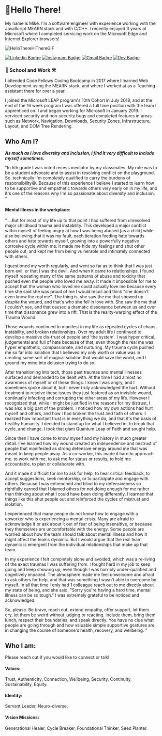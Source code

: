 # 👋Hello There! 

My name is Mike. I'm a software engineer with experience working with the JavaScript MEARN stack and with C/C++. I recently enjoyed 3 years at Microsoft where I completed servicing work on the Microsoft Edge and Internet Explorer browsers!

![HelloThereHiThereGIF](https://user-images.githubusercontent.com/25001461/163983235-ebc58dbd-4751-419a-acb6-cf1adb42a858.gif)

[![Linkedin Badge](https://img.shields.io/badge/-LinkedIn-0e76a8?style=flat-square&logo=Linkedin&logoColor=white)](https://www.linkedin.com/in/michaeltreat/)
[![Instagram Badge](https://img.shields.io/badge/-Instagram-e4405f?style=flat-square&logo=Instagram&logoColor=white)](https://www.instagram.com/incipient_phoenix/)
[![Gmail Badge](https://img.shields.io/badge/Gmail-D14836?style=flatt-square&logo=gmail&logoColor=white)](mailto:michael.treat.dev@gmail.com)
[![Dev Badge](https://img.shields.io/badge/-Dev-000000?style=flat-square&logo=Dev.to&logoColor=white)](https://dev.to/michaeltreat)

### 🏫 School and Work ⚒️ 
I attended Code Fellows Coding Bootcamp in 2017 where I learned Web Development using the MEARN stack, and where I worked at as a Teaching assistant there for over a year. 

I joined the Microsoft LEAP program's 10th Cohort in July 2018, and at the end of the 16 week program I was offered a full time position with the team I apprenticed on. I and began working for Microsoft in January 2019. I serviced security and non-security bugs and completed features in areas such as Network, Navigation, Downloads, Security Zones, Infrastructure, Layout, and DOM Tree Rendering.

## Who Am I?
_**As much as I love diversity and inclusion, I find it very difficult to include myself sometimes.**_ 

"In 5th grade I was voted recess mediator by my classmates. My role was to be a student advocate and to assist in resolving conflict on the playground. So, technically I'm completely qualified to carry the burdens of responsibility😅. Because of this experience I believe I started to learn how to be supportive and empathetic towards others very early on in my life, and it's one of the reasons why I'm so passionate about diversity and inclusion. "

#### Mental Illness in the workplace:

" ...But for most of my life up to that point I had suffered from unresolved major childhood trauma and instability. This developed a major conflict within myself of feeling angry at how I was being abused [as a child] while also believing that it was my fault, each iteration feeding hate towards others and hate towards myself, growing into a powerfully negative corrosive cycle within me. It made me hide my feelings and shut other people out, and kept me from being vulnerable and intimately connected with others.

I questioned my worth regularly, and went so far as to think that I was just born evil, or that I was the devil. And when it came to relationships, I found myself repeating many of the same patterns of abuse and toxicity that pushed even the people who loved me away. It made it impossible for me to accept that the woman who loved me could actually love me because every time she said she was proud of me I would recoil and think "she doesn't even know the real me". The thing is, she saw the me that showed up *despite* the wound, and that's who she fell in love with. She saw the me that I couldn't see, and that caused a dramatic dissonance between us and over time that dissonance grew into a rift. That is the reality-warping effect of the Trauma Wound. 

Those wounds continued to manifest in my life as repeated cycles of chaos, instability, and broken relationships. Over my adult life I continued to develop a massive dis-trust of people and 'the system'. I was hyper critical, judgemental and full of hate because of that, even though the real me was hyper empathetic, compassionate, and nurturing. My trauma cycle pushed me so far into isolation that I believed my only worth or value was in creating some sort of magical solution that would save the world, and I ground my mind into delusion trying to do so. 

After transitioning into tech, those past traumas and mental illnesses surfaced and demanded to be dealt with. At the time I had almost no awareness of myself or of these things. I knew I was angry, and I sometimes spoke about it, but I never truly acknowledged the hurt. Without treatment to resolve these issues they just festered as an invisible wound, continually infecting and corrupting the other areas of my life. However I recognized that, while I might be justified in the reasons for my distrust, I was also a big part of the problem. I noticed how my own actions had hurt myself and others, and how I had broken the trust and faith of others. I realized how important trust is in everything we do, and that it's the basis of healthy humanity. I decided to stand up for what I believed in, to break that cycle, and change. I took that giant Quantum Leap of Faith and sought help.

Since then I have come to know myself and my history in much greater detail. I've learned how my wound created an independence and mistrust of people that manifested as strong defensive energy around me that was meant to keep people away. As a co-worker, this made it hard to approach me, to work with me, to ask me for status or results, to hold me accountable, to plan or collaborate with. 

And it made it difficult for _me_ to ask for help, to hear critical feedback, to accept suggestions, seek mentorship, or to participate and engage with others. Because I was entrenched and blind to my defensiveness so rightfully earned that I blamed others for not doing enough for me rather than thinking about what I could have been doing differently. I learned that things like this shut people out and reinforced the cycles of mistrust and isolation.

I experienced that many people do not know how to engage with a coworker who is experiencing a mental crisis. Many are afraid to acknowledge it or ask about it out of fear of being insensitive, or because they themselves are uncomfortable with the energy. Some people are worried about how the team should talk about mental illness and how it might affect the teams dynamic. But I would argue that the real team dynamic is emergent from the individual relationships that make up that team. 

In my experience I felt completely alone and avoided, which was a re-living of the exact traumas I was suffering from. I fought hard in my job to keep going and keep showing up, even though I was horribly under-qualified and cognitively impaired. The atmosphere made me feel unwelcome and afraid to ask others for help, and that was  something I wasn't able to overcome by myself. In all that time I only had 1 colleague reach out to me directly about my state of being, and she said, "Sorry you're having a hard time, mental illness can be so tough." I was extremely grateful to be noticed and acknowledged. 

So, please. Be brave, reach out, extend empathy, offer support, let them cry, let them be weird without judging or reacting. Include them, bring them lunch, respect their boundaries, and speak directly. You have no clue what people are going through and how valuable simple supportive gestures are in changing the course of someone's health, recovery, and wellbeing. "


## Who I am:

Please reach out if you would like to connect or talk!

#### Values:

Trust, Authenticity, Connection, Wellbeing, Security, Continuity, Sustainability, Equity.

#### Identity:

Servant Leader, Neuro-diverse.

#### Vision Missions:

Generational Healer, Cycle Breaker, Foundational Thinker, Seed Planter.
